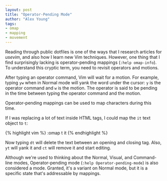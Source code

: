 ```yaml
---
layout: post
title: "Operator-Pending Mode"
author: "Alex Young"
tags: 
- omap
- mapping
- movement
---
```


Reading through public dotfiles is one of the ways that I research articles for _usevim_, and also how I learn new Vim techniques.  However, one thing that I find surprisingly lacking is operator-pending mappings (`:help omap-info`).  To understand this cryptic term, you need to revisit operators and motions.

After typing an operator command, Vim will wait for a motion.  For example, typing `yw` when in Normal mode will yank the word under the cursor: `y` is the operator command and `w` is the motion.  The operator is said to be pending in the time between typing the operator command and the motion.

Operator-pending mappings can be used to map characters during this time.

If I was replacing a lot of text inside HTML tags, I could map the `it` text object to `t`:

{% highlight vim %}
:omap t it
{% endhighlight %}

Now typing `dt` will delete the text between an opening and closing tag.  Also, `yt` will yank it and `ct` will remove it and start editing.

Although we're used to thinking about the Normal, Visual, and Command-line modes, Operator-pending mode (`:help Operator-pending-mode`) is also considered a mode.  Granted, it's a variant on Normal mode, but it is a specific state that's addressable by mappings.
